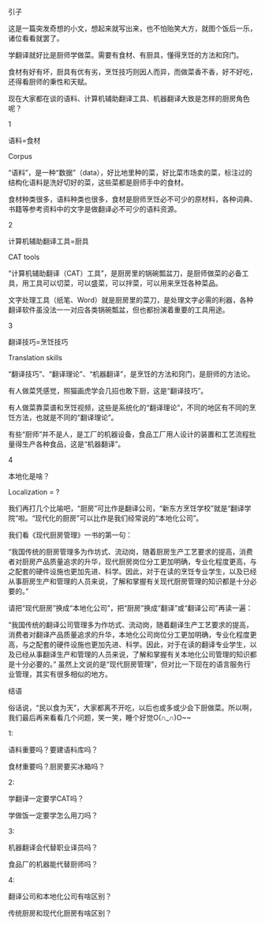 引子

这是一篇突发奇想的小文，想起来就写出来，也不怕贻笑大方，就图个饭后一乐，诸位看看就罢了。

学翻译就好比是厨师学做菜。需要有食材、有厨具，懂得烹饪的方法和窍门。

食材有好有坏，厨具有优有劣，烹饪技巧则因人而异，而做菜香不香，好不好吃，还得看厨师的秉性和天赋。

现在大家都在谈的语料、计算机辅助翻译工具、机器翻译大致是怎样的厨房角色呢？

1

语料=食材

Corpus

“语料”，是一种“数据”（data），好比地里种的菜，好比菜市场卖的菜，标注过的结构化语料是洗好切好的菜，这些菜都是厨师手中的食材。

食材种类很多，语料种类也很多，食材是厨师烹饪必不可少的原材料，各种词典、书籍等参考资料中的文字是做翻译必不可少的语料资源。

2

计算机辅助翻译工具=厨具

CAT tools

“计算机辅助翻译（CAT）工具”，是厨房里的锅碗瓢盆刀，是厨师做菜的必备工具，用工具可以切菜，可以盛菜，可以拌菜，可以用来烹饪各种菜品。

文字处理工具（纸笔、Word）就是厨房里的菜刀，是处理文字必需的利器，各种翻译软件虽没法一一对应各类锅碗瓢盆，但也都扮演着重要的工具用途。

3

翻译技巧=烹饪技巧

Translation skills

“翻译技巧”、“翻译理论”、“机器翻译”，是烹饪的方法和窍门，是厨师的方法论。

有人做菜凭感觉，照猫画虎学会几招也敢下厨，这是“翻译技巧”。

有人做菜靠菜谱和烹饪视频，这些是系统化的“翻译理论”，不同的地区有不同的烹饪方法，也就是不同的“翻译理论”。

有些“厨师”并不是人，是工厂的机器设备，食品工厂用人设计的装置和工艺流程批量得生产各种食品，这是“机器翻译”。

4

本地化是啥？

Localization = ?

我们再打几个比喻吧，“厨房”可比作是翻译公司，“新东方烹饪学校”就是“翻译学院”啦。“现代化的厨房”可以比作是我们经常说的“本地化公司”。

我们看《现代厨房管理》一书的第一句：

“我国传统的厨房管理多为作坊式、流动岗，随着厨房生产工艺要求的提高，消费者对厨房产品质量追求的升华，现代厨房岗位分工更加明确，专业化程度更高，与之配套的硬件设施也更加先进、科学。因此，对于在读的烹饪专业学生，以及已经从事厨房生产和管理的人员来说，了解和掌握有关现代厨房管理的知识都是十分必要的。”

请把“现代厨房”换成“本地化公司”，把“厨房”换成“翻译”或“翻译公司”再读一遍：

“我国传统的翻译公司管理多为作坊式、流动岗，随着翻译生产工艺要求的提高，消费者对翻译产品质量追求的升华，本地化公司岗位分工更加明确，专业化程度更高，与之配套的硬件设施也更加先进、科学。因此，对于在读的翻译专业学生，以及已经从事翻译生产和管理的人员来说，了解和掌握有关本地化公司管理的知识都是十分必要的。”
虽然上文说的是“现代厨房管理”，但对比一下现在的语言服务行业管理，其实有很多相似的地方。

结语

俗话说，“民以食为天”，大家都离不开吃，以后也或多或少会下厨做菜。所以啊，我们最后再来看看几个问题，笑一笑，睡个好觉O(∩_∩)O~~

1:

语料重要吗？要建语料库吗？

食材重要吗？厨房要买冰箱吗？

2:

学翻译一定要学CAT吗？

学做饭一定要学怎么用刀吗？

3:

机器翻译会代替职业译员吗？

食品厂的机器能代替厨师吗？

4:

翻译公司和本地化公司有啥区别？

传统厨房和现代化厨房有啥区别？

